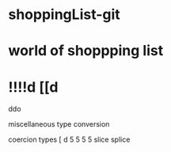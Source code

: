 # shoppingList-git
# world of shoppping list
!!!!d
[[d
===========================
ddo

miscellaneous
type conversion

coercion types 
[
d
5
5
5
5
slice
splice

